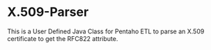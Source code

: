 # X.509-Parser
This is a User Defined Java Class for Pentaho ETL to parse an X.509 certificate to get the RFC822 attribute.
